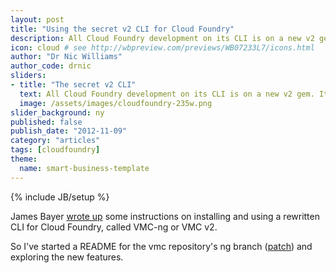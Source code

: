 ```yaml
---
layout: post
title: "Using the secret v2 CLI for Cloud Foundry"
description: All Cloud Foundry development on its CLI is on a new v2 gem. It's time to play with it!
icon: cloud # see http://wbpreview.com/previews/WB07233L7/icons.html
author: "Dr Nic Williams"
author_code: drnic
sliders:
- title: "The secret v2 CLI"
  text: All Cloud Foundry development on its CLI is on a new v2 gem. It's time to play with it!
  image: /assets/images/cloudfoundry-235w.png
slider_background: ny
published: false
publish_date: "2012-11-09"
category: "articles"
tags: [cloudfoundry]
theme:
  name: smart-business-template
---
```

{% include JB/setup %}

James Bayer [wrote up](http://www.iamjambay.com/2012/10/cloud-foundry-vmc-ng-has-helpful-client.html) some instructions on installing and using a rewritten CLI for Cloud Foundry, called VMC-ng or VMC v2.

So I've started a README for the vmc repository's ng branch ([patch](http://reviews.cloudfoundry.org/#/c/11278/ "Gerrit Code Review")) and exploring the new features.